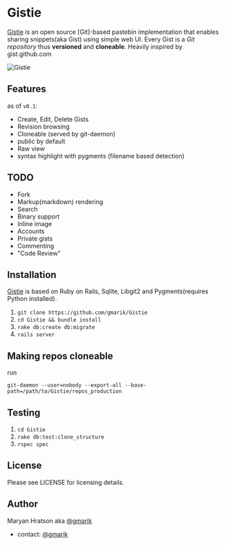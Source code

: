 Gistie
================

[Gistie] is an open source [Git]-based pastebin implementation that enables sharing snippets(aka Gist) using simple web UI.
Every Gist is a *Git repository* thus **versioned** and **cloneable**. Heavily inspired by gist.github.com

![Gistie](https://lh5.googleusercontent.com/-WY05yzcmD1c/UKBtiwfq-QI/AAAAAAAAHps/GWb5Us0eLGs/s797/gistie.png)

Features
---------------

as of `v0.1`:

- Create, Edit, Delete Gists
- Revision browsing
- Cloneable (served by git-daemon)
- public by default
- Raw view
- syntax highlight with pygments (filename based detection)



TODO
---------------

- Fork
- Markup(markdown) rendering
- Search
- Binary support
- Inline image
- Accounts
- Private gists
- Commenting
- "Code Review"


Installation
---------------

[Gistie] is based on Ruby on Rails, Sqlite, Libgit2 and Pygments(requires Python installed).


1. `git clone https://github.com/gmarik/Gistie` 
2. `cd Gistie && bundle install`
3. `rake db:create db:migrate`
4. `rails server`


Making repos cloneable
--------------


run

    git-daemon --user=nobody --export-all --base-path=/path/to/Gistie/repos_production



Testing
---------------

1. `cd Gistie`
2. `rake db:test:clone_structure`
3. `rspec spec`


License
---------------

Please see LICENSE for licensing details.


Author
---------------

Maryan Hratson aka [@gmarik](http://github.com/gmarik)

- contact: [@gmarik](http://twitter.com/gmarik)

[Gistie]:http://github.com/gmarik/Gistie

